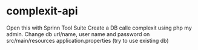 # complexit-api

Open this with Sprinn Tool Suite
Create a DB calle complexit using php my admin. 
Change db url/name, user name and password on src/main/resources application.properties (try to use existing db)
